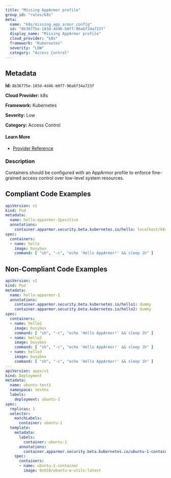 ```yaml
---
title: "Missing AppArmor profile"
group_id: "rules/k8s"
meta:
  name: "k8s/missing_app_armor_config"
  id: "8b36775e-183d-4d46-b0f7-96a6f34a723f"
  display_name: "Missing AppArmor profile"
  cloud_provider: "k8s"
  framework: "Kubernetes"
  severity: "LOW"
  category: "Access Control"
---
```

## Metadata

**Id:** `8b36775e-183d-4d46-b0f7-96a6f34a723f`

**Cloud Provider:** k8s

**Framework:** Kubernetes

**Severity:** Low

**Category:** Access Control

#### Learn More

 - [Provider Reference](https://kubernetes.io/docs/tutorials/clusters/apparmor/)

### Description

 Containers should be configured with an AppArmor profile to enforce fine-grained access control over low-level system resources.


## Compliant Code Examples
```yaml
apiVersion: v1
kind: Pod
metadata:
  name: hello-apparmor-2positive
  annotations:
    container.apparmor.security.beta.kubernetes.io/hello: localhost/k8s-apparmor-example-allow-write
spec:
  containers:
  - name: hello
    image: busybox
    command: [ "sh", "-c", "echo 'Hello AppArmor!' && sleep 1h" ]
```
## Non-Compliant Code Examples
```yaml
apiVersion: v1
kind: Pod
metadata:
  name: hello-apparmor-1
  annotations:
    container.apparmor.security.beta.kubernetes.io/hello1: dummy
    container.apparmor.security.beta.kubernetes.io/hello2: dummy
spec:
  containers:
  - name: hello1
    image: busybox
    command: [ "sh", "-c", "echo 'Hello AppArmor!' && sleep 1h" ]
  - name: hello2
    image: busybox
    command: [ "sh", "-c", "echo 'Hello AppArmor!' && sleep 1h" ]
  - name: hello3
    image: busybox
    command: [ "sh", "-c", "echo 'Hello AppArmor!' && sleep 1h" ]
---
apiVersion: apps/v1
kind: Deployment
metadata:
  name: ubuntu-test1
  namespace: testns
  labels:
    deployment: ubuntu-1
spec:
  replicas: 1
  selector:
    matchLabels:
      container: ubuntu-1
  template:
    metadata:
      labels:
        container: ubuntu-1
      annotations:
        container.apparmor.security.beta.kubernetes.io/ubuntu-1-container: dummy
    spec:
      containers:
      - name: ubuntu-1-container
        image: 0x010/ubuntu-w-utils:latest

```